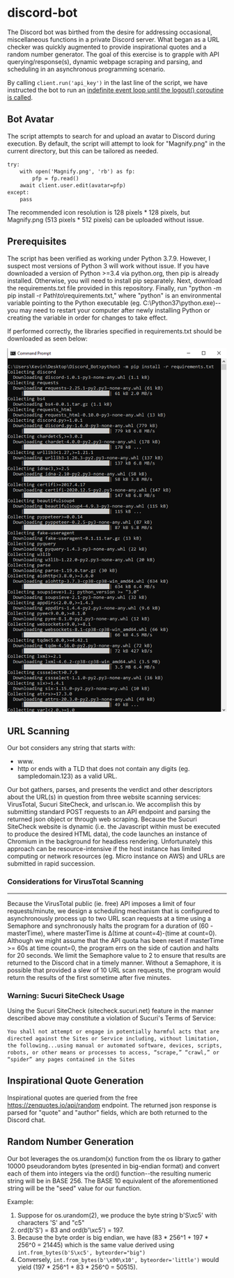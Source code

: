 # discord-bot

The Discord bot was birthed from the desire for addressing occasional, miscellaneous functions in a private Discord server. What began as a URL checker was quickly augmented to provide inspirational quotes and a random number generator. The goal of this exercise is to grapple with API querying/response(s), dynamic webpage scraping and parsing, and scheduling in an asynchronous programming scenario.

By calling ```client.run('api_key')``` in the last line of the script, we have instructed the bot to run an [indefinite event loop until the logout() coroutine is called](https://discordpy.readthedocs.io/en/latest/api.html#discord.Client.run).

## Bot Avatar

The script attempts to search for and upload an avatar to Discord during execution. By default, the script will attempt to look for "Magnify.png" in the current directory, but this can be tailored as needed.
```
try:
	with open('Magnify.png', 'rb') as fp:
		pfp = fp.read()
	await client.user.edit(avatar=pfp)
except:
	pass
```
The recommended icon resolution is 128 pixels * 128 pixels, but Magnify.png (513 pixels * 512 pixels) can be uploaded without issue.

## Prerequisites

The script has been verified as working under Python 3.7.9. However, I suspect most versions of Python 3 will work without issue. If you have downloaded a version of Python >=3.4 via python.org, then pip is already installed. Otherwise, you will need to install pip separately. Next, download the requirements.txt file provided in this repository. Finally, run "python -m pip install -r Path\to\requirements.txt," where "python" is an environmental variable pointing to the Python executable (eg. C:\Python37\python.exe)--you may need to restart your computer after newly installing Python or creating the variable in order for changes to take effect.

If performed correctly, the libraries specified in requirements.txt should be downloaded as seen below:

![alt text](https://github.com/kevinkenzhao/discord-bot/blob/main/bulk_pip_install.PNG?raw=true)


## URL Scanning

Our bot considers any string that starts with:
* www.
* http
or ends with a TLD that does not contain any digits (eg. sampledomain.123) as a valid URL.

Our bot gathers, parses, and presents the verdict and other descriptors about the URL(s) in question from three website scanning services: VirusTotal, Sucuri SiteCheck, and urlscan.io. We accomplish this by submitting standard POST requests to an API endpoint and parsing the returned json object or through web scraping. Because the Sucuri SiteCheck website is dynamic (i.e. the Javascript within must be executed to produce the desired HTML data), the code launches an instance of Chromium in the background for headless rendering. Unfortunately this approach can be resource-intensive if the host instance has limited computing or network resources (eg. Micro instance on AWS) and URLs are submitted in rapid succession.

### Considerations for VirusTotal Scanning
----
Because the VirusTotal public (ie. free) API imposes a limit of four requests/minute, we design a scheduling mechanism that is configured to asynchronously process up to two URL scan requests at a time using a Semaphore and synchronously halts the program for a duration of (60 - masterTime), where masterTime is Δ(time at count=4)-(time at count=0). Although we might assume that the API quota has been reset if masterTime >= 60s at time count=0, the program errs on the side of caution and halts for 20 seconds. We limit the Semaphore value to 2 to ensure that results are returned to the Discord chat in a timely manner. Without a Semaphore, it is possible that provided a slew of 10 URL scan requests, the program would return the results of the first sometime after five minutes.


### Warning: Sucuri SiteCheck Usage

Using the Sucuri SiteCheck (sitecheck.sucuri.net) feature in the manner described above may constitute a violation of Sucuri's Terms of Service:
```
You shall not attempt or engage in potentially harmful acts that are directed against the Sites or Service including, without limitation, the following...using manual or automated software, devices, scripts, robots, or other means or processes to access, “scrape,” “crawl,” or “spider” any pages contained in the Sites
```

## Inspirational Quote Generation

Inspirational quotes are queried from the free https://zenquotes.io/api/random endpoint. The returned json response is parsed for "quote" and "author" fields, which are both returned to the Discord chat.

## Random Number Generation

Our bot leverages the os.urandom(x) function from the os library to gather 10000 pseudorandom bytes (presented in big-endian format) and convert each of them into integers via the ord() function--the resulting numeric string will be in BASE 256. The BASE 10 equivalent of the aforementioned string will be the "seed" value for our function.

Example:

1. Suppose for os.urandom(2), we produce the byte string b'S\xc5' with characters 'S' and "c5" 
2. ord(b'S') = 83 and ord(b'\xc5') = 197.
3. Because the byte order is big endian, we have (83 * 256^1 + 197 * 256^0 = 21445) which is the same value derived using ```int.from_bytes(b'S\xc5', byteorder="big")```
4. Conversely, ```int.from_bytes(b'\x00\x10', byteorder='little')``` would yield (197 * 256^1 + 83 * 256^0 = 50515).
